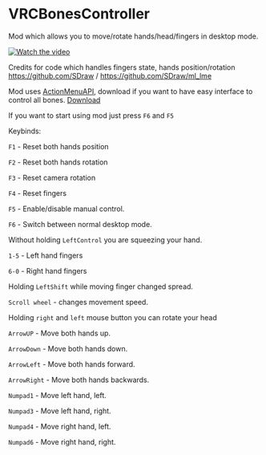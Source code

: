 # VRCBonesController
Mod which allows you to move/rotate hands/head/fingers in desktop mode.

[![Watch the video](https://cdn.discordapp.com/attachments/742563440199204879/840154036522713088/unknown.png)](https://www.youtube.com/watch?v=V4yvpZUdEwI)

Credits for code which handles fingers state, hands position/rotation https://github.com/SDraw / https://github.com/SDraw/ml_lme

Mod uses [ActionMenuAPI](https://github.com/gompocp/ActionMenuApi), download if you want to have easy interface to control all bones.
[Download](https://github.com/gompocp/ActionMenuApi/releases/download/v0.1.2/ActionMenuApi.dll)

If you want to start using mod just press ``F6`` and ``F5``



Keybinds:

``F1`` - Reset both hands position

``F2`` - Reset both hands rotation

``F3`` - Reset camera rotation

``F4`` - Reset fingers

``F5`` - Enable/disable manual control.

``F6`` - Switch between normal desktop mode.

Without holding ``LeftControl`` you are squeezing your hand.

``1-5`` - Left hand fingers

``6-0`` - Right hand fingers

Holding ``LeftShift`` while moving finger changed spread.

``Scroll wheel`` - changes movement speed.

Holding ``right`` and ``left`` mouse button you can rotate your head


``ArrowUP`` - Move both hands up.

``ArrowDown`` - Move both hands down.


``ArrowLeft`` - Move both hands forward.

``ArrowRight`` - Move both hands backwards.


``Numpad1`` - Move left hand, left.

``Numpad3`` - Move left hand, right.

``Numpad4`` - Move right hand, left.

``Numpad6`` - Move right hand, right.

